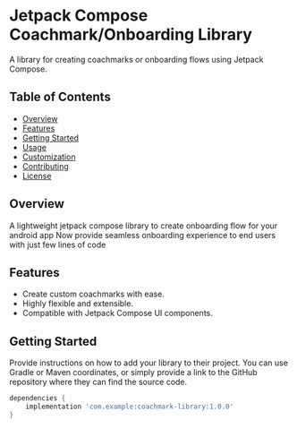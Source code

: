 # Jetpack Compose Coachmark/Onboarding Library

A library for creating coachmarks or onboarding flows using Jetpack Compose.

## Table of Contents

- [Overview](#overview)
- [Features](#features)
- [Getting Started](#getting-started)
- [Usage](#usage)
- [Customization](#customization)
- [Contributing](#contributing)
- [License](#license)

## Overview

A lightweight jetpack compose library to create onboarding flow for your android app
Now provide seamless onboarding experience to end users with just few lines of code

## Features

- Create custom coachmarks with ease.
- Highly flexible and extensible.
- Compatible with Jetpack Compose UI components.

## Getting Started

Provide instructions on how to add your library to their project. You can use Gradle or Maven
coordinates, or simply provide a link to the GitHub repository where they can find the source code.

```gradle
dependencies {
    implementation 'com.example:coachmark-library:1.0.0'
}

